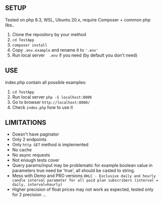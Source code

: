 ## SETUP
Tested on php 8.3, WSL, Ubuntu 20.x, require Composer + common php libs..

1. Clone the repository by your method
2. ```cd TestApp```
3. ```composer install```
4. Copy ```.env.example``` and rename it to ```'.env'```
5. Run local server```  .env``` if you need (by default you don't need)

## USE

index.php contain all possible examples:
1. ```cd TestApp```
2. Run local server ```php -S localhost:8000```
3. Go to browser ```http://localhost:8000/```
4. Check ```index.php``` how to use it

## LIMITATIONS
    
- Doesn't have paginator
- Only 2 endpoints
- Only ```http GET``` method is implemented
- No cache
- No async requests
- Not enough tests cover
- Query params/input may be problematic for example boolean value in parameters true need be 'true', all should be casted to string.
- Mess with Demo and PRO versions ```OHLC - Exclusive daily and hourly candle interval parameter for all paid plan subscribers (interval = daily, interval=hourly)```
- Higher precision of float prices may not work as expected, tested only for 2 precision
...
